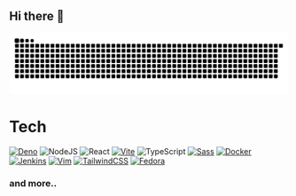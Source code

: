 ## Hi there 👋

![Snake Graph](https://raw.githubusercontent.com/dxdye/dxdye/assets/github-snake.svg)



# Tech

[![Deno](https://img.shields.io/badge/Deno-000?style=for-the-badge&logo=deno&logoColor=fff)](#) ![NodeJS](https://img.shields.io/badge/node.js-6DA55F?style=for-the-badge&logo=node.js&logoColor=white) ![React](https://img.shields.io/badge/react-%2320232a.svg?style=for-the-badge&logo=react&logoColor=%2361DAFB) [![Vite](https://img.shields.io/badge/Vite-646CFF?style=for-the-badge&logo=vite&logoColor=fff)](#) ![TypeScript](https://img.shields.io/badge/typescript-%23007ACC.svg?style=for-the-badge&logo=typescript&logoColor=white)  [![Sass](https://img.shields.io/badge/Sass-C69?style=for-the-badge&logo=sass&logoColor=fff)](#) [![Docker](https://img.shields.io/badge/Docker-2496ED?style=for-the-badge&logo=docker&logoColor=fff)](#) [![Jenkins](https://img.shields.io/badge/Jenkins-D24939?style=for-the-badge&logo=jenkins&logoColor=white)](#) [![Vim](https://img.shields.io/badge/Vim-%2311AB00.svg?style=for-the-badge&logo=vim&logoColor=white)](#) [![TailwindCSS](https://img.shields.io/badge/Tailwind%20CSS-%2338B2AC.svg?style=for-the-badge&logo=tailwind-css&logoColor=white)](#) [![Fedora](https://img.shields.io/badge/Fedora-51A2DA?style=for-the-badge&logo=fedora&logoColor=fff)](#) 
### and more..

<!--
**dxdye/dxdye** is a ✨ _special_ ✨ repository because its `README.md` (this file) appears on your GitHub profile.

Here are some ideas to get you started:

- 🔭 I’m currently working on ...
- 🌱 I’m currently learning ...
- 👯 I’m looking to collaborate on ...
- 🤔 I’m looking for help with ...
- 💬 Ask me about ...
- 📫 How to reach me: ...
- 😄 Pronouns: ...
- ⚡ Fun fact: ...
-->
